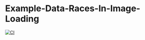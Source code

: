 # Example-Data-Races-In-Image-Loading

[![CI](https://github.com/rozeridilar/EssentialDevelopers-Courses/actions/workflows/swift.yml/badge.svg?branch=main)](https://github.com/rozeridilar/EssentialDevelopers-Courses/actions/workflows/swift.yml)
